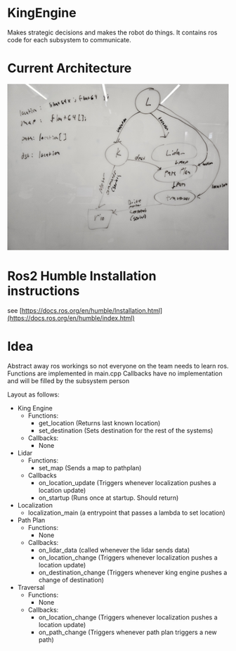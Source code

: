 # KingEngine
Makes strategic decisions and makes the robot do things.
It contains ros code for each subsystem to communicate.

# Current Architecture
![Controls Architecture Diagram](https://github.com/Cardinal-Space-Mining/KingEngine/blob/ros2-iron/assets/Architecture2.jpg?raw=true)

# Ros2 Humble Installation instructions
see [https://docs.ros.org/en/humble/Installation.html](https://docs.ros.org/en/humble/index.html)

# Idea
Abstract away ros workings so not everyone on the team needs to learn ros.
Functions are implemented in main.cpp
Callbacks have no implementation and will be filled by the subsystem person

Layout as follows:
* King Engine
    * Functions:
        * get_location (Returns last known location)
        * set_destination (Sets destination for the rest of the systems)
    * Callbacks:
        * None
* Lidar
    * Functions:
        * set_map (Sends a map to pathplan)
    * Callbacks
        * on_location_update (Triggers whenever localization pushes a location update)
        * on_startup (Runs once at startup. Should return)
* Localization
    * localization_main (a entrypoint that passes a lambda to set location)
* Path Plan
    * Functions:
        * None
    * Callbacks:
        * on_lidar_data (called whenever the lidar sends data)
        * on_location_change (Triggers whenever localization pushes a location update)
        * on_destination_change (Triggers whenever king engine pushes a change of destination)
* Traversal
    * Functions:
        * None
    * Callbacks:
        * on_location_change (Triggers whenever localization pushes a location update)
        * on_path_change (Triggers whenever path plan triggers a new path)

